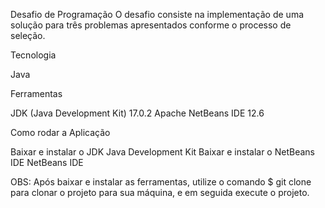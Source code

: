 Desafio de Programação
O desafio consiste na implementação de uma solução para três problemas apresentados conforme o processo de seleção.

Tecnologia

Java

Ferramentas

JDK (Java Development Kit) 17.0.2
Apache NetBeans IDE 12.6

Como rodar a Aplicação

Baixar e instalar o JDK Java Development Kit
Baixar e instalar o NetBeans IDE NetBeans IDE

OBS: Após baixar e instalar as ferramentas, utilize o comando $ git clone para clonar o projeto para sua máquina, e em seguida execute o projeto.
